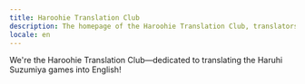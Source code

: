 ```yaml
---
title: Haroohie Translation Club
description: The homepage of the Haroohie Translation Club, translators of Haruhi Suzumiya games
locale: en
---
```


We're the Haroohie Translation Club—dedicated to translating the Haruhi Suzumiya
games into English!